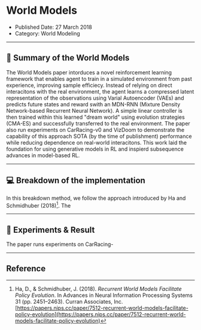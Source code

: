 # World Models
- Published Date: 27 March 2018
- Category: World Modeling

---

## 📝 Summary of the World Models
The World Models paper intorduces a novel reinforcement learning framework that enables agent to train in a simulated environment from past experience, improving sample efficiecy. 
Instead of relying on direct interacitons with the real environment, the agent learns a compressed
latent representation of the observations using Varial Autoencoder (VAEs) and predicts future states 
and reward swith an MDN-RNN (Mixture Density Network-based Recurrent Neural Network). A simple linear
controller is then trained within this learned "dream world" using evolution strategies (CMA-ES) and 
successfully transferred to the real environment. The paper also run experiments on CarRacing-v0 and
VizDoom to demonstrate the capability of this approach SOTA (by the time of publishment) performance 
while reducing dependence on real-world interacitons. This work laid the foundation for using generative
models in RL and inspierd subsequence advances in model-based RL.

---

## 💻 Breakdown of the implementation
In this breakdown method, we follow the approach introduced by Ha and Schmidhuber (2018)[^1]. 
The 

---

## 🧪 Experiments & Result
The paper runs experiments on CarRacing-

---

## Reference
[^1]: Ha, D., & Schmidhuber, J. (2018). *Recurrent World Models Facilitate Policy Evolution*. In Advances in Neural Information Processing Systems 31 (pp. 2451–2463). Curran Associates, Inc. [https://papers.nips.cc/paper/7512-recurrent-world-models-facilitate-policy-evolution](https://papers.nips.cc/paper/7512-recurrent-world-models-facilitate-policy-evolution)
